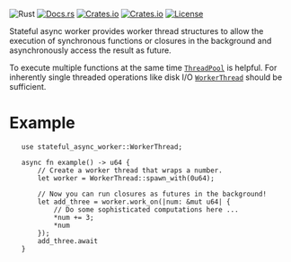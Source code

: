 ![Rust](https://github.com/tom-heimbrodt/stateful_async_worker/workflows/Rust/badge.svg)
[![Docs.rs](https://docs.rs/stateful_async_worker/badge.svg)](https://docs.rs/stateful_async_worker)
[![Crates.io](https://img.shields.io/crates/v/stateful_async_worker)](https://crates.io/crates/stateful_async_worker)
[![Crates.io](https://img.shields.io/crates/d/stateful_async_worker)](https://crates.io/crates/stateful_async_worker)
[![License](https://img.shields.io/badge/license-MIT-blue?style=flat-square)](https://github.com/tom-heimbrodt/stateful_async_worker/blob/master/LICENSE)

Stateful async worker provides worker thread structures to allow
the execution of synchronous functions or closures in the background
and asynchronously access the result as future.

To execute multiple functions at the same time
[`ThreadPool`](https://docs.rs/stateful_async_worker/*/stateful_async_worker/struct.ThreadPool.html) is
helpful. For inherently single threaded operations like disk I/O
[`WorkerThread`](https://docs.rs/stateful_async_worker/*/stateful_async_worker/struct.WorkerThread.html) should be sufficient.

# Example
```
   use stateful_async_worker::WorkerThread;

   async fn example() -> u64 {
       // Create a worker thread that wraps a number.
       let worker = WorkerThread::spawn_with(0u64);

       // Now you can run closures as futures in the background!
       let add_three = worker.work_on(|num: &mut u64| {
           // Do some sophisticated computations here ...
           *num += 3;
           *num
       });
       add_three.await
   }
```
